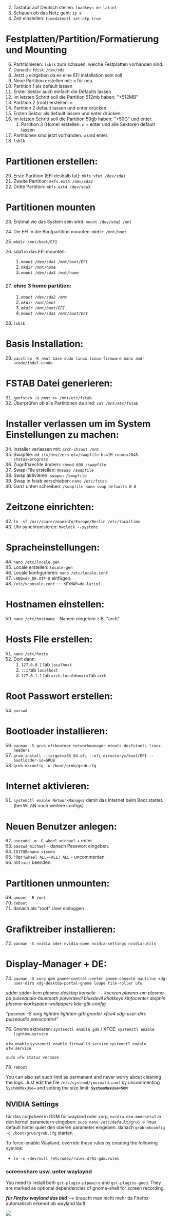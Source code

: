 2. Tastatur auf Deutsch stellen: `loadkeys de-latin1`
3. Schauen ob das Netz geht: `ip a`
4. Zeit einstellen: `timedatectl set-ntp true`

# Festplatten/Partition/Formatierung und Mounting

6. Partitionieren: `lsblk` zum schauen, welche Festplatten vorhanden sind.
7. Danach: `fdisk /dev/sda`
8. Jetzt `g` eingeben da es eine EFI installation sein soll
9. Neue Partition erstellen mit: `n` für neu.
10. Partition 1 als default lassen
11. Erster Sektor auch einfach die Defaults lassen
12. Im letzten Schritt soll die Partition 512mb haben: "+512MB"
13. Partition 2 (root) erstellen: `n`
14. Partition 2 default lassen und enter drücken.
15. Ersten Sektor als default lassen und enter drücken.
16. Im letzten Schritt soll die Partition 50gb haben: "+50G" und enter.
    1. Partition 3 (Home) erstellen: `n` + enter und alle Sektoren default lassen
17. Partitionen sind jetzt vorhanden: `w` und enter.
18. `lsblk`

# Partitionen erstellen:

20. Erste Partition (EFI deshalb fat): `mkfs.vfat /dev/sda1`
21. Zweite Partition: `mkfs.ext4 /dev/sda2`
22. Dritte Partition: `mkfs.ext4 /dev/sda3`

# Partitionen mounten

23. Erstmal wo das System sein wird: `mount /dev/sda2 /mnt`
24. Die EFI in die Bootpartition mounten: `mkdir /mnt/boot`
25. `mkdir /mnt/boot/EFI`
26. sda1 in das EFI mounten:

    1.  `mount /dev/sda1 /mnt/boot/EFI`
    2.  `mkdir /mnt/home`
    3.  `mount /dev/sda3 /mnt/home`

27. ### ohne 3 home partition:
    1. _`mount /dev/sda2 /mnt`_
    2. _`mkdir /mnt/boot`_
    3. _`mkdir /mnt/boot/EFI`_
    4. _`mount /dev/sda1 /mnt/boot/EFI`_
28. `lsblk`

# Basis Installation:

28. `pacstrap -K /mnt base sudo linux linux-firmware nano amd-ucode/indel-ucode`

# FSTAB Datei generieren:

31. `genfstab -U /mnt >> /mnt/etc/fstab`
32. Überprüfen ob alle Partitionen da sind: `cat /mnt/etc/fstab`

# Installer verlassen um im System Einstellungen zu machen:

34. Installer verlassen mit: `arch-chroot /mnt`
35. Swapfile: `dd if=/dev/zero of=/swapfile bs=1M count=2048 status=progress`
36. Zugriffsrechte ändern: `chmod 600 /swapfile`
37. Swap-File erstellen: `mkswap /swapfile`
38. Swap aktivieren: `swapon /swapfile`
39. Swap in fstab verschieben: `nano /etc/fstab`
40. Ganz unten schreiben: `/swapfile none swap defaults 0 0`

# Zeitzone einrichten:

42. `ln -sf /usr/share/zoneinfo/Europe/Berlin /etc/localtime`
43. Uhr synchronisieren: `hwclock --systohc`

# Spracheinstellungen:

44. `nano /etc/locale.gen`
45. Locale erstellen: `locale-gen`
46. Locale konfigurieren: `nano /etc/locale.conf`
47. `LANG=de_DE.UTF-8` einfügen.
48. `/etc/vconsole.conf` --- `KEYMAP=de-latin1`

# Hostnamen einstellen:

50. `nano /etc/hostname` - Namen eingeben z.B. "arch"

# Hosts File erstellen:

51. `nano /etc/hosts`
52. Dort dann:
    1.  `127.0.0.1` tab `localhost`
    2.  `::1`     tab `localhost`
    3.  `127.0.1.1` tab `arch.localdomain` tab `arch`

# Root Passwort erstellen:

54. `passwd`

# Bootloader installieren:

56. `pacman -S grub efibootmgr networkmanager mtools dosfstools linux-headers`
57. `grub-install --target=x86_64-efi --efi-directory=/boot/EFI --bootloader-id=GRUB`
58. `grub-mkconfig -o /boot/grub/grub.cfg`

# Internet aktivieren:

61. `systemctl enable NetworkManager` damit das Internet beim Boot startet. (bei WLAN noch weitere configs)

# Neuen Benutzer anlegen:

62. `useradd -m -G wheel michael` + enter
63. `passwd michael` - danach Passwort eingeben.
64. `EDITOR=nano visudo`
65. Hier `%wheel ALL=(ALL) ALL`  -  uncommenten
66. mit `exit` beenden.

# Partitionen unmounten:

69. `umount -R /mnt`
70. `reboot`
71. danach als "root" User einloggen

# Grafiktreiber installieren:

72. `pacman -S nvidia oder nvidia-open nvidia-settings nvidia-utils`

# Display-Manager + DE:

74. `pacman -S xorg gdm gnome-control-center gnome-console nautilus xdg-user-dirs xdg-desktop-portal-gnome loupe file-roller ufw`

_sddm sddm-kcm plasma-desktop konsole --- kscreen plasma-nm plasma-pa pulseaudio-bluetooth powerdevil bluedevil khotkeys kinfocenter dolphin plasma-workspace-wallpapers kde-gtk-config_

_"pacman -S xorg lightdm lightdm-gtk-greeter xfce4 xdg-user-dirs pulseaudio pavucontrol"_

76. Gnome aktivieren: `systemctl enable gdm` / XFCE: `systemctl enable lightdm.service`

`ufw enable`
`systemctl enable firewalld.service`
`systemctl enable ufw.service`

`sudo ufw status verbose`

78. `reboot`

You can also set such limit as permanent and never worry about cleaning the logs. Just edit the file `/etc/systemd/journald.conf` by uncommenting `SystemMaxUse=` and setting the size limit: **`SystemMaxUse=50M`**

## NVIDIA Settings

für das cogwheel in GDM für wayland oder xorg, 
`nvidia-drm.modeset=1` in den kernel parametern eingeben:
`sudo nano /etc/default/grub` → linux default hinter quiet den oberen parameter eingeben.
danach `grub-mkconfig -o /boot/grub/grub.cfg` starten

To force-enable Wayland, override these rules by creating the following symlink:

- `ln -s /dev/null /etc/udev/rules.d/61-gdm.rules`

### screenshare usw. unter waylaynd

You need to install both `gst-plugin-pipewire` and `gst-plugins-good`. They are marked as optional dependencies of gnome-shell for screen recording.

**_für Firefox wayland das bild_** --> braucht man nicht mehr da Firefox automatisch erkennt ob wayland läuft

![](https://lh7-us.googleusercontent.com/JPLayvMi3ZiLVVBvi7TGvlez8h4x2q3nuSE-R7FsjtFp05Z4N6Gke2dySqj0f5Wb9Bb8yn8b7E2vB83mKuubrsm9-DXNmF7JruOK2p-U5Auh_qhLre6iHilYv3YqjTSoeQW9hENsdapRAYRCEnXGCrw)
